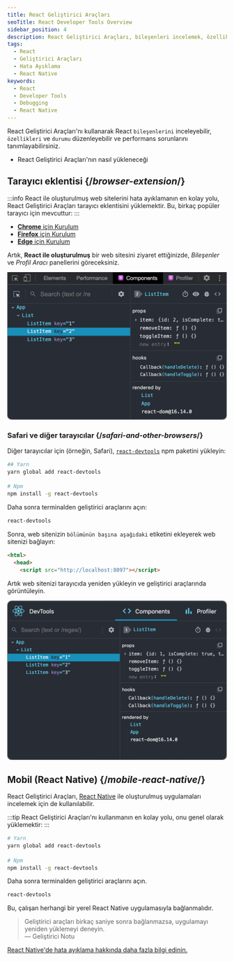 ```yaml
---
title: React Geliştirici Araçları
seoTitle: React Developer Tools Overview
sidebar_position: 4
description: React Geliştirici Araçları, bileşenleri incelemek, özellikleri düzenlemek ve performans sorunlarını tanımlamak için kullanılan önemli bir araçtır. Bu kılavuz, tarayıcı eklentisinin ve mobil uygulama desteğinin nasıl kurulacağını açıklar.
tags: 
  - React
  - Geliştirici Araçları
  - Hata Ayıklama
  - React Native
keywords: 
  - React
  - Developer Tools
  - Debugging
  - React Native
---
```

React Geliştirici Araçları'nı kullanarak React `bileşenlerini` inceleyebilir, `özellikleri` ve `durumu` düzenleyebilir ve performans sorunlarını tanımlayabilirsiniz.





* React Geliştirici Araçları'nın nasıl yükleneceği



## Tarayıcı eklentisi {/*browser-extension*/}

:::info
React ile oluşturulmuş web sitelerini hata ayıklamanın en kolay yolu, React Geliştirici Araçları tarayıcı eklentisini yüklemektir. Bu, birkaç popüler tarayıcı için mevcuttur:
:::

* [**Chrome** için Kurulum](https://chrome.google.com/webstore/detail/react-developer-tools/fmkadmapgofadopljbjfkapdkoienihi?hl=en)
* [**Firefox** için Kurulum](https://addons.mozilla.org/en-US/firefox/addon/react-devtools/)
* [**Edge** için Kurulum](https://microsoftedge.microsoft.com/addons/detail/react-developer-tools/gpphkfbcpidddadnkolkpfckpihlkkil)

Artık, **React ile oluşturulmuş** bir web sitesini ziyaret ettiğinizde, _Bileşenler_ ve _Profil Aracı_ panellerini göreceksiniz.

![](../../images/frameworks/react/public/images/docs/react-devtools-extension.png)

### Safari ve diğer tarayıcılar {/*safari-and-other-browsers*/}
Diğer tarayıcılar için (örneğin, Safari), [`react-devtools`](https://www.npmjs.com/package/react-devtools) npm paketini yükleyin:
```bash
## Yarn
yarn global add react-devtools

# Npm
npm install -g react-devtools
```

Daha sonra terminalden geliştirici araçlarını açın:
```bash
react-devtools
```

Sonra, web sitenizin `` bölümünün başına aşağıdaki `` etiketini ekleyerek web sitenizi bağlayın:
```html {3}
<html>
  <head>
    <script src="http://localhost:8097"></script>
```

Artık web sitenizi tarayıcıda yeniden yükleyin ve geliştirici araçlarında görüntüleyin.

![](../../images/frameworks/react/public/images/docs/react-devtools-standalone.png)

## Mobil (React Native) {/*mobile-react-native*/}
React Geliştirici Araçları, [React Native](https://reactnative.dev/) ile oluşturulmuş uygulamaları incelemek için de kullanılabilir.

:::tip
React Geliştirici Araçları'nı kullanmanın en kolay yolu, onu genel olarak yüklemektir:
:::
```bash
# Yarn
yarn global add react-devtools

# Npm
npm install -g react-devtools
```

Daha sonra terminalden geliştirici araçlarını açın.
```bash
react-devtools
```

Bu, çalışan herhangi bir yerel React Native uygulamasıyla bağlanmalıdır.

> Geliştirici araçları birkaç saniye sonra bağlanmazsa, uygulamayı yeniden yüklemeyi deneyin.  
> — Geliştirici Notu

[React Native'de hata ayıklama hakkında daha fazla bilgi edinin.](https://reactnative.dev/docs/debugging)